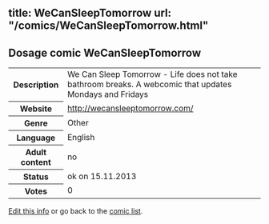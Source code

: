 title: WeCanSleepTomorrow
url: "/comics/WeCanSleepTomorrow.html"
---
Dosage comic WeCanSleepTomorrow
-----------------------------------------

<p id="msg"></p>
<script type="text/javascript">
if (window.location.search === '?edit_info_mail=sent_ok') {
  var elem = document.getElementById("msg");
  elem.innerHTML = 'Edited information sucessfully sent for review, which is usually done daily. Thanks!';
  elem.className = 'ok';
}
</script>
<table class="comicinfo">
<tr>
<th>Description</th><td>We Can Sleep Tomorrow - Life does not take bathroom breaks. A webcomic that updates Mondays and Fridays</td>
</tr>
<tr>
<th>Website</th><td><a href="http://wecansleeptomorrow.com/">http://wecansleeptomorrow.com/</a></td>
</tr>
<tr>
<th>Genre</th><td>Other</td>
</tr>
<tr>
<th>Language</th><td>English</td>
</tr>
<tr>
<th>Adult content</th><td>no</td>
</tr>
<tr>
<th>Status</th><td>ok on 15.11.2013</td>
</tr>
<tr>
<th>Votes</th><td>0</td>
</tr>
</table>

[Edit this info](WeCanSleepTomorrow_edit.html) or go back to the [comic list](../comic-index.html).
